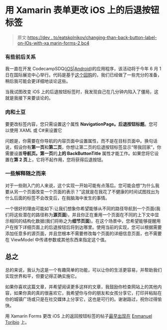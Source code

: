 # 用 Xamarin 表单更改 iOS 上的后退按钮标签

> 原文:[https://dev . to/eatskolnikov/changing-than-back-button-label-on-IOs-with-xa marin-forms-2 bc4](https://dev.to/eatskolnikov/changing-that-back-button-label-on-ios-with-xamarin-forms-2bc4)

### [](#some-context)有些前后关系

我一直在开发 CodecampSDQ([iOS](https://apple.co/2MgbFfA)|[Android](http://bit.ly/2Mqsp3A))的应用程序，该活动将于今年 6 月 1 日在国际展览中心举行。代码是基于[这个回购](https://github.com/xamarinhq/app-conference)的，我们已经做了一些充分的准备，稍后我可能会更详细地谈论这些。

当我试图改变 iOS 上的后退按钮标签时，我发现自己在几分钟内陷入了僵局，这就是我接下来要谈论的。

### [](#the-meat-and-potatoes)肉和土豆

要更改标签内容，您只需设置这个属性 **NavigationPage。后退按钮标题**。您可以使用 XAML 或 C#来设置它

问题是，你需要在你导航的内容页面中设置属性，而不是在目标页面中。换句话说，假设你有**第一页**和**第二页**，你想让第二页的后退按钮标签显示“带我回家”，你需要设置**导航页。第一页**的**上的 BackButtonTitle** 属性才能工作。如果您将它设置在**第 2 页**上，它将不起作用，您将获得后退按钮。

### [](#some-explaining-ensues)一些解释随之而来

对于一些刚入门的人来说，这个实现一开始可能有点落后。您可能会想“为什么我要从另一个页面改变一个页面的表示？”这就是在我花了不健康的时间试图找出为什么后面的标签不会改变后，在我脑海中发生的事情。

一个很好的理由可能如下:让我们想象你希望能够从不同的路径导航到一个页面(我们将这些潜在的路径称为**源页面**)，并且你正在重用一个页面在不同的上下文中显示相同的结构化数据(我们将称之为**细节页面**)。在这个场景中，您希望能够提醒用户在按下详细页面上的后退按钮后将到达哪里。使用当前的实现，您可以根据需要添加任意多的源页面，并且您根本不需要修改每个页面的详细信息页面，也不需要在 ViewModel 中传递参数或其他东西来指定这个值。

## [](#in-conclusion)总之

总的来说，我认为这是一个有趣简单的功能，可以让你的生活更容易，并帮助我们实现世界和平，但要记得正确实施它。

如果你喜欢这篇文章，并希望阅读更多这样的文章，我鼓励你检查网站上的其他内容，如果你真的真的很喜欢它，我希望你与你的朋友和女孩分享它，打印并粘贴在你的城镇广场或只是在社交媒体上分享它，这也是可行的。谢谢路过，祝你过得愉快。

用 Xamarin Forms 更改 iOS 上的返回按钮标签的帖子[最早出现在](https://blog.torib.io/2019/05/30/changing-that-back-button-label-on-ios-with-xamarin-forms/) [Enmanuel Toribio](https://blog.torib.io) 上。